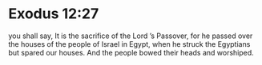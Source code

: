 # Exodus 12:27

you shall say, It is the sacrifice of the Lord ’s Passover, for he passed over the houses of the people of Israel in Egypt, when he struck the Egyptians but spared our houses. And the people bowed their heads and worshiped.
